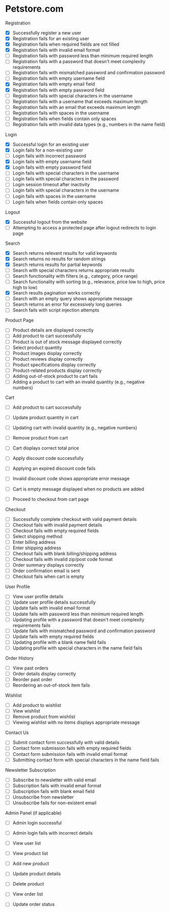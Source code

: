 # Petstore.com

Registration
* [x] Successfully register a new user
* [x] Registration fails for an existing user
* [x] Registration fails when required fields are not filled
* [x] Registration fails with invalid email format
* [ ] Registration fails with password less than minimum required length
* [ ] Registration fails with a password that doesn't meet complexity requirements
* [ ] Registration fails with mismatched password and confirmation password
* [ ] Registration fails with empty username field
* [x] Registration fails with empty email field
* [x] Registration fails with empty password field
* [ ] Registration fails with special characters in the username
* [ ] Registration fails with a username that exceeds maximum length
* [ ] Registration fails with an email that exceeds maximum length
* [ ] Registration fails with spaces in the username
* [ ] Registration fails when fields contain only spaces
* [ ] Registration fails with invalid data types (e.g., numbers in the name field)

Login
* [x] Successful login for an existing user
* [x] Login fails for a non-existing user
* [ ] Login fails with incorrect password
* [x] Login fails with empty username field
* [x] Login fails with empty password field
* [ ] Login fails with special characters in the username
* [ ] Login fails with special characters in the password
* [ ] Login session timeout after inactivity
* [ ] Login fails with special characters in the username
* [ ] Login fails with spaces in the username
* [ ] Login fails when fields contain only spaces

Logout
* [x] Successful logout from the website
* [ ] Attempting to access a protected page after logout redirects to login page

Search
* [x] Search returns relevant results for valid keywords
* [x] Search returns no results for random strings
* [x] Search returns results for partial keywords
* [ ] Search with special characters returns appropriate results
* [ ] Search functionality with filters (e.g., category, price range)
* [ ] Search functionality with sorting (e.g., relevance, price low to high, price high to low)
* [x] Search results pagination works correctly
* [ ] Search with an empty query shows appropriate message
* [ ] Search returns an error for excessively long queries
* [ ] Search fails with script injection attempts

Product Page
* [ ] Product details are displayed correctly
* [ ] Add product to cart successfully
* [ ] Product is out of stock message displayed correctly
* [ ] Select product quantity
* [ ] Product images display correctly
* [ ] Product reviews display correctly
* [ ] Product specifications display correctly
* [ ] Product-related products display correctly
* [ ] Adding out-of-stock product to cart fails
* [ ] Adding a product to cart with an invalid quantity (e.g., negative numbers)

Cart
* [ ] Add product to cart successfully
* [ ] Update product quantity in cart
* [ ] Updating cart with invalid quantity (e.g., negative numbers)
* [ ] Remove product from cart
* [ ] Cart displays correct total price
* [ ] Apply discount code successfully
* [ ] Applying an expired discount code fails
* [ ] Invalid discount code shows appropriate error message
* [ ] Cart is empty message displayed when no products are added
* [ ] Proceed to checkout from cart page


Checkout
* [ ] Successfully complete checkout with valid payment details
* [ ] Checkout fails with invalid payment details
* [ ] Checkout fails with empty required fields
* [ ] Select shipping method
* [ ] Enter billing address
* [ ] Enter shipping address
* [ ] Checkout fails with blank billing/shipping address
* [ ] Checkout fails with invalid zip/post code format
* [ ] Order summary displays correctly
* [ ] Order confirmation email is sent
* [ ] Checkout fails when cart is empty

User Profile
* [ ] View user profile details
* [ ] Update user profile details successfully
* [ ] Update fails with invalid email format
* [ ] Update fails with password less than minimum required length
* [ ] Updating profile with a password that doesn't meet complexity requirements fails
* [ ] Update fails with mismatched password and confirmation password
* [ ] Update fails with empty required fields
* [ ] Updating profile with a blank name field fails
* [ ] Updating profile with special characters in the name field fails

Order History
* [ ] View past orders
* [ ] Order details display correctly
* [ ] Reorder past order
* [ ] Reordering an out-of-stock item fails

Wishlist
* [ ] Add product to wishlist
* [ ] View wishlist
* [ ] Remove product from wishlist
* [ ] Viewing wishlist with no items displays appropriate message

Contact Us
* [ ] Submit contact form successfully with valid details
* [ ] Contact form submission fails with empty required fields
* [ ] Contact form submission fails with invalid email format
* [ ] Submitting contact form with special characters in the name field fails

Newsletter Subscription
* [ ] Subscribe to newsletter with valid email
* [ ] Subscription fails with invalid email format
* [ ] Subscription fails with blank email field
* [ ] Unsubscribe from newsletter
* [ ] Unsubscribe fails for non-existent email

Admin Panel (if applicable)
* [ ] Admin login successful
* [ ] Admin login fails with incorrect details
* [ ] View user list
* [ ] View product list
* [ ] Add new product
* [ ] Update product details
* [ ] Delete product
* [ ] View order list
* [ ] Update order status



